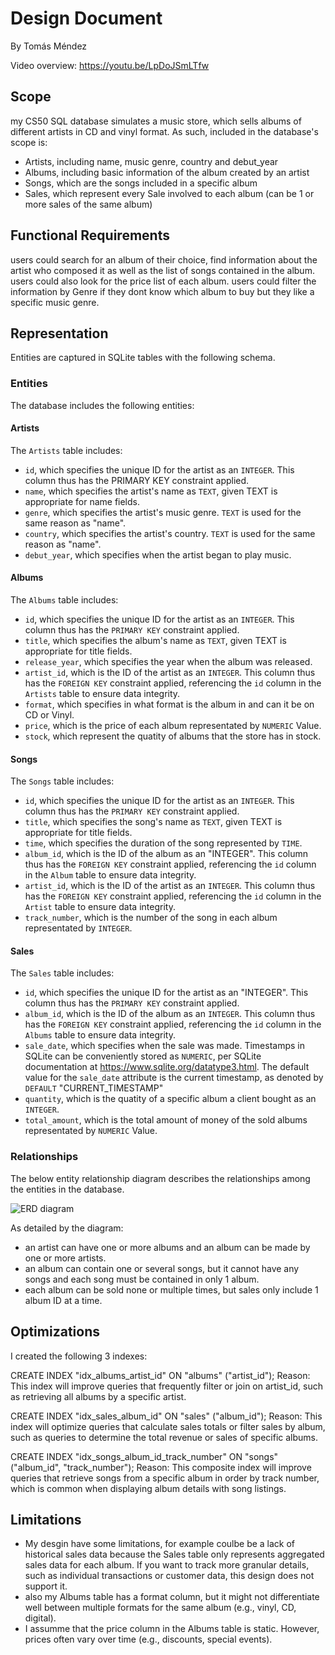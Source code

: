 # Design Document

By Tomás Méndez

Video overview: <https://youtu.be/LpDoJSmLTfw>

## Scope

my CS50 SQL database simulates a music store, which sells albums of different artists in CD and vinyl format. As such, included in the database's scope is:

- Artists, including name, music genre, country and debut_year
- Albums, including basic information of the album created by an artist
- Songs, which are the songs included in a specific album
- Sales, which represent every Sale involved to each album (can be 1 or more sales of the same album)

## Functional Requirements

users could search for an album of their choice, find information about the artist who composed it as well as the list of songs contained in the album.
users could also look for the price list of each album.
users could filter the information by Genre if they dont know which album to buy but they like a specific music genre.


## Representation

Entities are captured in SQLite tables with the following schema.


### Entities

The database includes the following entities:

#### Artists

The `Artists` table includes:

* `id`, which specifies the unique ID for the artist as an `INTEGER`. This column thus has the PRIMARY KEY constraint applied.
* `name`, which specifies the artist's name as `TEXT`, given TEXT is appropriate for name fields.
* `genre`, which specifies the artist's music genre. `TEXT` is used for the same reason as "name".
* `country`, which specifies the artist's country. `TEXT` is used for the same reason as "name".
* `debut_year`, which specifies when the artist began to play music.


#### Albums

The `Albums` table includes:

* `id`, which specifies the unique ID for the artist as an `INTEGER`. This column thus has the `PRIMARY KEY` constraint applied.
* `title`, which specifies the album's name as `TEXT`, given TEXT is appropriate for title fields.
* `release_year`, which specifies the year when the album was released.
* `artist_id`, which is the ID of the artist as an `INTEGER`. This column thus has the `FOREIGN KEY` constraint applied, referencing the `id` column in the `Artists` table to ensure data integrity.
* `format`, which specifies in what format is the album in and can it be on CD or Vinyl.
* `price`, which is the price of each album representated by `NUMERIC` Value.
* `stock`, which represent the quatity of albums that the store has in stock.


#### Songs

The `Songs` table includes:

* `id`, which specifies the unique ID for the artist as an `INTEGER`. This column thus has the `PRIMARY KEY` constraint applied.
* `title`, which specifies the song's name as `TEXT`, given TEXT is appropriate for title fields.
* `time`, which specifies the duration of the song represented by `TIME`.
* `album_id`, which is the ID of the album as an "INTEGER". This column thus has the `FOREIGN KEY` constraint applied, referencing the `id` column in the `Album` table to ensure data integrity.
* `artist_id`, which is the ID of the artist as an `INTEGER`. This column thus has the `FOREIGN KEY` constraint applied, referencing the `id` column in the `Artist` table to ensure data integrity.
* `track_number`, which is the number of the song in each album representated by `INTEGER`.

#### Sales

The `Sales` table includes:

* `id`, which specifies the unique ID for the artist as an "INTEGER". This column thus has the `PRIMARY KEY` constraint applied.
* `album_id`, which is the ID of the album as an `INTEGER`. This column thus has the `FOREIGN KEY` constraint applied, referencing the `id` column in the `Albums` table to ensure data integrity.
* `sale_date`, which specifies when the sale was made. Timestamps in SQLite can be conveniently stored as `NUMERIC`, per SQLite documentation at <https://www.sqlite.org/datatype3.html>. The default value for the `sale_date` attribute is the current timestamp, as denoted by `DEFAULT` "CURRENT_TIMESTAMP"
* `quantity`, which is the quatity of a specific album a client bought as an `INTEGER`.
* `total_amount`, which is the total amount of money of the sold albums representated by `NUMERIC` Value.

### Relationships

The below entity relationship diagram describes the relationships among the entities in the database.

![ERD diagram](ERD_Final_Project.png)

As detailed by the diagram:

* an artist can have one or more albums and an album can be made by one or more artists.
* an album can contain one or several songs, but it cannot have any songs and each song must be contained in only 1 album.
* each album can be sold none or multiple times, but sales only include 1 album ID at a time.

## Optimizations

I created the following 3 indexes:


CREATE INDEX "idx_albums_artist_id" ON "albums" ("artist_id");
Reason: This index will improve queries that frequently filter or join on artist_id, such as retrieving all albums by a specific artist.

CREATE INDEX "idx_sales_album_id" ON "sales" ("album_id");
Reason: This index will optimize queries that calculate sales totals or filter sales by album, such as queries to determine the total revenue or sales of specific albums.

CREATE INDEX "idx_songs_album_id_track_number" ON "songs" ("album_id", "track_number");
Reason: This composite index will improve queries that retrieve songs from a specific album in order by track number, which is common when displaying album details with song listings.

## Limitations

- My desgin have some limitations, for example coulbe be a lack of historical sales data because the Sales table only represents aggregated sales data for each album. If you want to track more granular details, such as individual transactions or customer data, this design does not support it.
- also my Albums table has a format column, but it might not differentiate well between multiple formats for the same album (e.g., vinyl, CD, digital).
- I assumme that the price column in the Albums table is static. However, prices often vary over time (e.g., discounts, special events).
